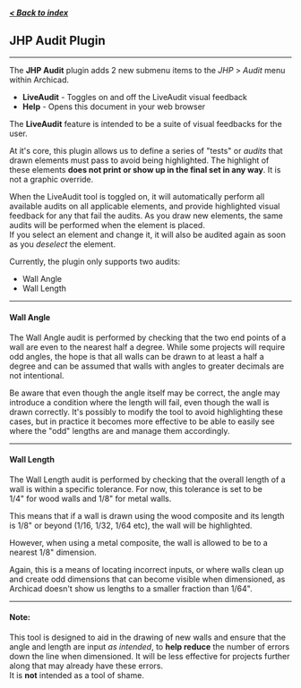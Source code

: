 ##### [< Back to index](index.md)

## JHP Audit Plugin
-----
The **JHP Audit** plugin adds 2 new submenu items to the _JHP_ > _Audit_ menu within Archicad.
- **LiveAudit** - Toggles on and off the LiveAudit visual feedback
- **Help** - Opens this document in your web browser

The **LiveAudit** feature is intended to be a suite of visual feedbacks for the user. 

At it's core, this plugin allows us to define a series of "tests" or _audits_ that drawn elements must pass to avoid being highlighted. The highlight of these elements **does not print or show up in the final set in any way**. It is not a graphic override.

When the LiveAudit tool is toggled on, it will automatically perform all available audits on all applicable elements, and provide highlighted visual feedback for any that fail the audits. As you draw new elements, the same audits will be performed when the element is placed.  
If you select an element and change it, it will also be audited again as soon as you _deselect_ the element.

Currently, the plugin only supports two audits:
- Wall Angle
- Wall Length

---
#### Wall Angle

The Wall Angle audit is performed by checking that the two end points of a wall are even to the nearest half a degree. While some projects will require odd angles, the hope is that all walls can be drawn to at least a half a degree and can be assumed that walls with angles to greater decimals are not intentional.

Be aware that even though the angle itself may be correct, the angle may introduce a condition where the length will fail, even though the wall is drawn correctly. It's possibly to modify the tool to avoid highlighting these cases, but in practice it becomes more effective to be able to easily see where the "odd" lengths are and manage them accordingly.

----
#### Wall Length

The Wall Length audit is performed by checking that the overall length of a wall is within a specific tolerance. For now, this tolerance is set to be  
1/4" for wood walls and 1/8" for metal walls. 

This means that if a wall is drawn using the wood composite and its length is 1/8" or beyond (1/16, 1/32, 1/64 etc), the wall will be highlighted.

However, when using a metal composite, the wall is allowed to be to a nearest 1/8" dimension.

Again, this is a means of locating incorrect inputs, or where walls clean up and create odd dimensions that can become visible when dimensioned, as Archicad doesn't show us lengths to a smaller fraction than 1/64". 

----

#### Note: 
This tool is designed to aid in the drawing of new walls and ensure that the angle and length are input _as intended_, to **help reduce** the number of errors down the line when dimensioned. It will be less effective for projects further along that may already have these errors.   
It is **not** intended as a tool of shame.